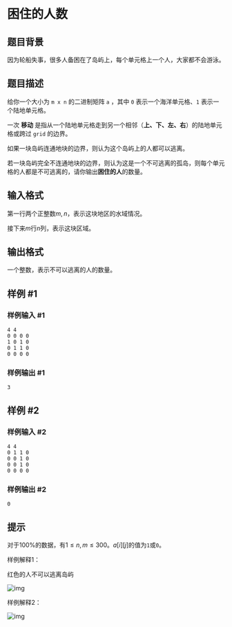 # 困住的人数

## 题目背景

因为轮船失事，很多人备困在了岛屿上，每个单元格上一个人，大家都不会游泳。

## 题目描述

给你一个大小为 `m x n` 的二进制矩阵 `a` ，其中 `0` 表示一个海洋单元格、`1` 表示一个陆地单元格。

一次 **移动** 是指从一个陆地单元格走到另一个相邻（**上、下、左、右**）的陆地单元格或跨过 `grid` 的边界。

如果一块岛屿连通地块的边界，则认为这个岛屿上的人都可以逃离。

若一块岛屿完全不连通地块的边界，则认为这是一个不可逃离的孤岛，则每个单元格的人都是不可逃离的，请你输出**困住的人**的数量。

## 输入格式

第一行两个正整数$m, n$，表示这块地区的水域情况。

接下来$m$行$n$列，表示这块区域。

## 输出格式

一个整数，表示不可以逃离的人的数量。

## 样例 #1

### 样例输入 #1

```
4 4
0 0 0 0 
1 0 1 0 
0 1 1 0 
0 0 0 0
```

### 样例输出 #1

```
3
```



## 样例 #2

### 样例输入 #2

```
4 4
0 1 1 0 
0 0 1 0 
0 0 1 0 
0 0 0 0
```

### 样例输出 #2

```
0
```



## 提示

对于$100\%$的数据，有$1 \leq n, m \leq 300$。$a[i][j]$的值为`1`或`0`。

样例解释1：

红色的人不可以逃离岛屿

![img](https://assets.leetcode.com/uploads/2021/02/18/enclaves1.jpg)

样例解释2：

![img](https://assets.leetcode.com/uploads/2021/02/18/enclaves2.jpg)